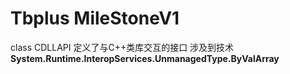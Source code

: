 # Tbplus MileStoneV1

class CDLLAPI  定义了与C++类库交互的接口
涉及到技术**System.Runtime.InteropServices.UnmanagedType.ByValArray**
